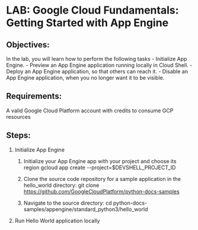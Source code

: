 # LAB: Google Cloud Fundamentals: Getting Started with App Engine

## Objectives:
In the lab, you will learn how to perform the following tasks
    - Initialize App Engine.
    - Preview an App Engine application running locally in Cloud Shell.
    - Deploy an App Engine application, so that others can reach it.
    - Disable an App Engine application, when you no longer want it to be visible.


## Requirements:
A valid Google Cloud Platform account with credits to consume GCP resources

## Steps:
1.  Initialize App Engine
    1.  Initialize your App Engine app with your project and choose its region
            gcloud app create --project=$DEVSHELL_PROJECT_ID

    2.  Clone the source code repository for a sample application in the hello_world directory:
            git clone https://github.com/GoogleCloudPlatform/python-docs-samples

    3.  Navigate to the source directory:
            cd python-docs-samples/appengine/standard_python3/hello_world

2.  Run Hello World application locally

